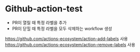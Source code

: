 # Github-action-test
- PR이 열릴 때 특정 라벨을 추가
- PR이 닫힐 때 특정 라벨을 모두 삭제하는 workflow 생성 

https://github.com/actions-ecosystem/action-add-labels 사용
https://github.com/actions-ecosystem/action-remove-labels 사용